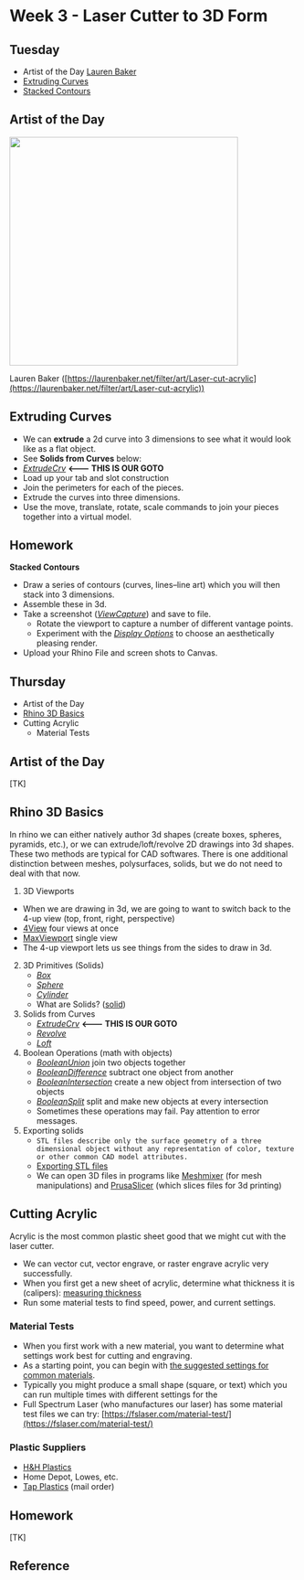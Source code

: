 # Week 3 - Laser Cutter to 3D Form
## Tuesday
- Artist of the Day [Lauren Baker](https://laurenbaker.net/filter/art/Laser-cut-acrylic)
- [Extruding Curves](#extruding-curves)
- [Stacked Contours](#homework)

## Artist of the Day

<img src="https://user-images.githubusercontent.com/1598545/188630308-bb449780-4e4d-4fba-8fbc-407fd9135e82.png" width=400>

Lauren Baker ([https://laurenbaker.net/filter/art/Laser-cut-acrylic](https://laurenbaker.net/filter/art/Laser-cut-acrylic))

## Extruding Curves
- We can **extrude** a 2d curve into 3 dimensions to see what it would look like as a flat object. 
- See **Solids from Curves** below:
 - [_ExtrudeCrv_](https://docs.mcneel.com/rhino/7/help/en-us/index.htm#commands/extrudecrv.htm) **<--- THIS IS OUR GOTO**
- Load up your tab and slot construction
- Join the perimeters for each of the pieces. 
- Extrude the curves into three dimensions. 
- Use the move, translate, rotate, scale commands to join your pieces together into a virtual model. 

## Homework

**Stacked Contours**
- Draw a series of contours (curves, lines–line art) which you will then stack into 3 dimensions. 
- Assemble these in 3d. 
- Take a screenshot ([_ViewCapture_](https://docs.mcneel.com/rhino/7/help/en-us/commands/viewcapture.htm#ViewCaptureToFile)) and save to file. 
  - Rotate the viewport to capture a number of different vantage points.
  - Experiment with the [_Display Options_](https://docs.mcneel.com/rhino/7/help/en-us/options/view_displaymode_options.htm) to choose an aesthetically pleasing render.
- Upload your Rhino File and screen shots to Canvas.

## Thursday
- Artist of the Day
- [Rhino 3D Basics](#rhino-3d-basics)
- Cutting Acrylic
  - Material Tests

## Artist of the Day
[TK]

## Rhino 3D Basics
In rhino we can either natively author 3d shapes (create boxes, spheres, pyramids, etc.), or we can extrude/loft/revolve 2D drawings into 3d shapes. These two methods are typical for CAD softwares. There is one additional distinction between meshes, polysurfaces, solids, but we do not need to deal with that now.

1. 3D Viewports
  - When we are drawing in 3d, we are going to want to switch back to the 4-up view (top, front, right, perspective)
  - [4View](https://docs.mcneel.com/rhino/6/help/en-us/index.htm#commands/4view.htm) four views at once
  - [MaxViewport](https://docs.mcneel.com/rhino/6/help/en-us/index.htm#commands/maxviewport.htm) single view
  - The 4-up viewport lets us see things from the sides to draw in 3d.
2. 3D Primitives (Solids)
   - [_Box_](https://docs.mcneel.com/rhino/6/help/en-us/index.htm#commands/box.htm)
   - [_Sphere_](https://docs.mcneel.com/rhino/6/help/en-us/index.htm#commands/sphere.htm)
   - [_Cylinder_](https://docs.mcneel.com/rhino/6/help/en-us/index.htm#commands/cylinder.htm)
   - What are Solids? ([solid](https://docs.mcneel.com/rhino/6/help/en-us/index.htm#seealso/sak_solid.htm))
3. Solids from Curves
   - [_ExtrudeCrv_](https://docs.mcneel.com/rhino/6/help/en-us/index.htm#commands/extrudecrv.htm) **<--- THIS IS OUR GOTO**
   - [_Revolve_](https://docs.mcneel.com/rhino/6/help/en-us/index.htm#commands/revolve.htm)
   - [_Loft_](https://docs.mcneel.com/rhino/6/help/en-us/index.htm#commands/loft.htm)
4. Boolean Operations (math with objects)
   - [_BooleanUnion_](https://docs.mcneel.com/rhino/6/help/en-us/index.htm#commands/booleanunion.htm) join two objects together
   - [_BooleanDifference_](https://docs.mcneel.com/rhino/6/help/en-us/index.htm#commands/booleandifference.htm) subtract one object from another
   - [_BooleanIntersection_](https://docs.mcneel.com/rhino/6/help/en-us/index.htm#commands/booleanintersection.htm) create a new object from intersection of two objects
   - [_BooleanSplit_](https://docs.mcneel.com/rhino/6/help/en-us/index.htm#commands/booleansplit.htm) split and make new objects at every intersection
   - Sometimes these operations may fail. Pay attention to error messages.
5. Exporting solids
   - ```STL files describe only the surface geometry of a three dimensional object without any representation of color, texture or other common CAD model attributes.```
   - [Exporting STL files](https://docs.mcneel.com/rhino/6/help/en-us/index.htm#fileio/stereolithography_stl_import_export.htm)
   - We can open 3D files in programs like [Meshmixer](https://www.meshmixer.com/) (for mesh manipulations) and [PrusaSlicer](https://www.prusa3d.com/prusaslicer/) (which slices files for 3d printing)

## Cutting Acrylic

Acrylic is the most common plastic sheet good that we might cut with the laser cutter. 
- We can vector cut, vector engrave, or raster engrave acrylic very successfully.
- When you first get a new sheet of acrylic, determine what thickness it is (calipers): [measuring thickness](week2.html#measuring-thickness)
- Run some material tests to find speed, power, and current settings.

### Material Tests
- When you first work with a new material, you want to determine what settings work best for cutting and engraving. 
- As a starting point, you can begin with [the suggested settings for common materials](week2.html#power-settings).
- Typically you might produce a small shape (square, or text) which you can run multiple times with different settings for the 
- Full Spectrum Laser (who manufactures our laser) has some material test files we can try: [https://fslaser.com/material-test/](https://fslaser.com/material-test/)

### Plastic Suppliers
- [H&H Plastics](https://www.google.com/maps/dir/40.8298688,-96.7012424/h+and+h+plastics+lincoln/@40.8423437,-96.7027104,13z/data=!3m1!4b1!4m9!4m8!1m1!4e1!1m5!1m1!1s0x8796bb88f445b751:0x4b7f5828f156d80b!2m2!1d-96.6333809!2d40.851637)
- Home Depot, Lowes, etc. 
- [Tap Plastics](https://www.tapplastics.com/) (mail order)


## Homework
[TK]

## Reference
